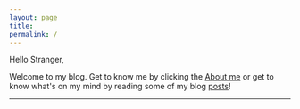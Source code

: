 ```yaml
---
layout: page
title:
permalink: /
---
```




Hello Stranger,

Welcome to my blog. Get to know me by clicking the [About me](/about) or get to know what's on my mind by reading some of my blog [posts](/posts)!


---------------------------
